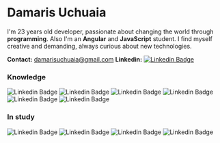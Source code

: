 # Damaris Uchuaia

I'm 23 years old developer, passionate about changing the world through **programming**. Also I'm an **Angular** and **JavaScript** student. I find myself creative and demanding, always curious about new technologies.

**Contact:** damarisuchuaia@gmail.com   **Linkedin:** [![Linkedin Badge](https://img.shields.io/badge/-Damaris%20Uchuaia-6633cc?style=flat-square&logo=Linkedin&logoColor=white&link=https:/https://www.linkedin.com/in/damaris-uchuaia-developer/)](https://www.linkedin.com/in/damaris-uchuaia-developer/) 

###  Knowledge
![Linkedin Badge](https://img.shields.io/badge/HTML5-E34F26?style=for-the-badge&logo=html5&logoColor=white&link) ![Linkedin Badge](https://img.shields.io/badge/CSS3-1572B6?style=for-the-badge&logo=css3&logoColor=white&link) ![Linkedin Badge](https://img.shields.io/badge/Bootstrap-563D7C?style=for-the-badge&logo=bootstrap&logoColor=white&link) ![Linkedin Badge](https://img.shields.io/badge/jQuery-0769AD?style=for-the-badge&logo=jquery&logoColor=white&link)  ![Linkedin Badge](https://img.shields.io/badge/JavaScript-F7DF1E?style=for-the-badge&logo=javascript&logoColor=black&link) ![Linkedin Badge](https://img.shields.io/badge/figma-%23F24E1E.svg?style=for-the-badge&logo=figma&logoColor=white&link)
###  In study

![Linkedin Badge](https://img.shields.io/badge/Angular-DD0031?style=for-the-badge&logo=angular&logoColor=white&link)   ![Linkedin Badge](https://img.shields.io/badge/MongoDB-4EA94B?style=for-the-badge&logo=mongodb&logoColor=white&link)  ![Linkedin Badge](https://img.shields.io/badge/MySQL-00000F?style=for-the-badge&logo=mysql&logoColor=white&link) ![Linkedin Badge](https://img.shields.io/badge/Node.js-43853D?style=for-the-badge&logo=node.js&logoColor=white&link) 


